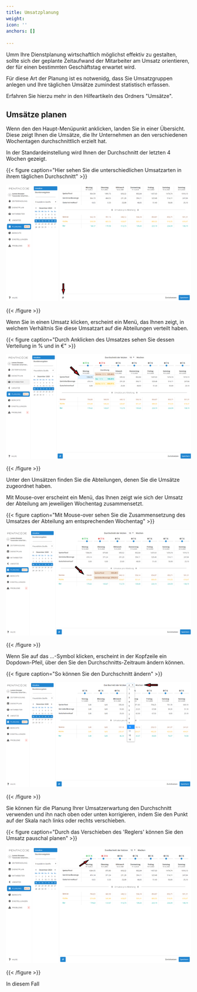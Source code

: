 ```yaml
---
title: Umsatzplanung
weight: 
icon: ''
anchors: []

---
```

Umm Ihre Dienstplanung wirtschaftlich möglichst effektiv zu gestalten, sollte sich der geplante Zeitaufwand der Mitarbeiter am Umsatz orientieren, der für einen bestimmten Geschäftstag erwartet wird.

Für diese Art der Planung ist es notwenidg, dass Sie Umsatzgruppen anlegen und Ihre täglichen Umsätze zumindest statistisch erfassen. 

Erfahren Sie hierzu mehr in den Hilfeartikeln des Ordners "Umsätze".

## Umsätze planen

Wenn den den Haupt-Menüpunkt anklicken, landen Sie in einer Übersicht. Diese zeigt Ihnen die Umsätze, die Ihr Unternehmen an den verschiedenen Wochentagen durchschnittlich erzielt hat.

In der Standardeinstellung wird Ihnen der Durchschnitt der letzten 4 Wochen gezeigt.

{{< figure caption="Hier sehen Sie die unterschiedlichen Umsatzarten in ihrem täglichen Durchschnitt" >}}

![](/uploads/umsatze1.png)

{{< /figure >}}

Wenn Sie in einen Umsatz klicken, erscheint ein Menü, das Ihnen zeigt, in welchem Verhältnis Sie diese Umsatzart auf die Abteilungen verteilt haben.

{{< figure caption="Durch Anklicken des Umsatzes sehen Sie dessen Verteilung in % und in €" >}}

![](/uploads/umsatzpl-7.png)

{{< /figure >}}

Unter den Umsätzen finden Sie die Abteilungen, denen Sie die Umsätze zugeordnet haben.

Mit Mouse-over erscheint ein Menü, das Ihnen zeigt wie sich der Umsatz der Abteilung am jeweiligen Wochentag zusammensetzt.

{{< figure caption="Mit Mouse-over sehen Sie die Zusammensetzung des Umsatzes der Abteilung am entsprechenden Wochentag" >}}

![](/uploads/umsatzpl-6.png)

{{< /figure >}}

Wenn Sie auf das ...-Symbol klicken, erscheint in der Kopfzeile ein Dopdown-Pfeil, über den Sie den Durchschnitts-Zeitraum ändern können.

{{< figure caption="So können Sie den Durchschnitt ändern" >}}

![](/uploads/umsatze2.png)

{{< /figure >}}

Sie können für die Planung Ihrer Umsatzerwartung den Durchschnitt verwenden und ihn nach oben oder unten korrigieren, indem Sie den Punkt auf der Skala nach links oder rechts verschieben.

{{< figure caption="Durch das Verschieben des 'Reglers' können Sie den Umsatz pauschal planen" >}}

![](/uploads/umsatzpl-4.png)

{{< /figure >}}

In diesem Fall